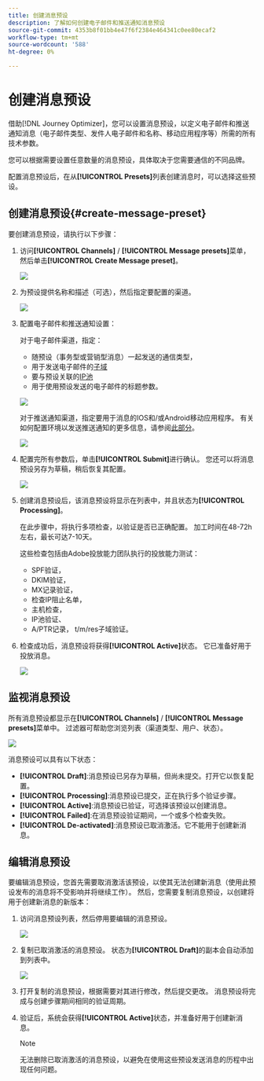 ```yaml
---
title: 创建消息预设
description: 了解如何创建电子邮件和推送通知消息预设
source-git-commit: 4353b8f01bb4e47f6f2384e464341c0ee80ecaf2
workflow-type: tm+mt
source-wordcount: '588'
ht-degree: 0%

---
```



# 创建消息预设

借助[!DNL Journey Optimizer]，您可以设置消息预设，以定义电子邮件和推送通知消息（电子邮件类型、发件人电子邮件和名称、移动应用程序等）所需的所有技术参数。

您可以根据需要设置任意数量的消息预设，具体取决于您需要通信的不同品牌。

配置消息预设后，在从&#x200B;**[!UICONTROL Presets]**&#x200B;列表创建消息时，可以选择这些预设。

## 创建消息预设{#create-message-preset}

要创建消息预设，请执行以下步骤：

1. 访问&#x200B;**[!UICONTROL Channels]** / **[!UICONTROL Message presets]**&#x200B;菜单，然后单击&#x200B;**[!UICONTROL Create Message preset]**。

   ![](../assets/preset-create.png)

1. 为预设提供名称和描述（可选），然后指定要配置的渠道。

   ![](../assets/preset-general.png)

1. 配置电子邮件和推送通知设置：

   对于电子邮件渠道，指定：

   * 随预设（事务型或营销型消息）一起发送的通信类型，
   * 用于发送电子邮件的[子域](about-subdomain-delegation.md)
   * 要与预设关联的[IP池](ip-pools.md)
   * 用于使用预设发送的电子邮件的标题参数。

   ![](../assets/preset-email.png)

   对于推送通知渠道，指定要用于消息的IOS和/或Android移动应用程序。 有关如何配置环境以发送推送通知的更多信息，请参阅[此部分](../push-configuration.md)。

   ![](../assets/preset-push.png)

1. 配置完所有参数后，单击&#x200B;**[!UICONTROL Submit]**&#x200B;进行确认。 您还可以将消息预设另存为草稿，稍后恢复其配置。

   ![](../assets/preset-submit.png)

1. 创建消息预设后，该消息预设将显示在列表中，并且状态为&#x200B;**[!UICONTROL Processing]**。

   在此步骤中，将执行多项检查，以验证是否已正确配置。 加工时间在48-72h左右，最长可达7-10天。

   这些检查包括由Adobe投放能力团队执行的投放能力测试：

   * SPF验证，
   * DKIM验证，
   * MX记录验证，
   * 检查IP阻止名单，
   * 主机检查，
   * IP池验证、
   * A/PTR记录， t/m/res子域验证。

1. 检查成功后，消息预设将获得&#x200B;**[!UICONTROL Active]**&#x200B;状态。 它已准备好用于投放消息。

   <!-- later on, users will be notified in Pulse -->

   ![](../assets/preset-active.png)

## 监视消息预设

所有消息预设都显示在&#x200B;**[!UICONTROL Channels]** / **[!UICONTROL Message presets]**&#x200B;菜单中。 过滤器可帮助您浏览列表（渠道类型、用户、状态）。

![](../assets/preset-filters.png)

消息预设可以具有以下状态：

* **[!UICONTROL Draft]**:消息预设已另存为草稿，但尚未提交。打开它以恢复配置。
* **[!UICONTROL Processing]**:消息预设已提交，正在执行多个验证步骤。
* **[!UICONTROL Active]**:消息预设已验证，可选择该预设以创建消息。
* **[!UICONTROL Failed]**:在消息预设验证期间，一个或多个检查失败。
* **[!UICONTROL De-activated]**:消息预设已取消激活。它不能用于创建新消息。

## 编辑消息预设

要编辑消息预设，您首先需要取消激活该预设，以使其无法创建新消息（使用此预设发布的消息将不受影响并将继续工作）。 然后，您需要复制消息预设，以创建将用于创建新消息的新版本：

1. 访问消息预设列表，然后停用要编辑的消息预设。

   ![](../assets/preset-deactivate.png)

1. 复制已取消激活的消息预设。 状态为&#x200B;**[!UICONTROL Draft]**&#x200B;的副本会自动添加到列表中。

   ![](../assets/preset-duplicated.png)

1. 打开复制的消息预设，根据需要对其进行修改，然后提交更改。 消息预设将完成与创建步骤[](#create-message-preset)期间相同的验证周期。

1. 验证后，系统会获得&#x200B;**[!UICONTROL Active]**&#x200B;状态，并准备好用于创建新消息。

   >[!NOTE]
   >
   >无法删除已取消激活的消息预设，以避免在使用这些预设发送消息的历程中出现任何问题。
